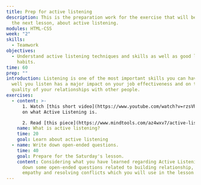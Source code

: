 ```yaml
---
title: Prep for active listening
description: This is the preparation work for the exercise that will be done in
  the next lesson, about active listening.
modules: HTML-CSS
week: "2"
skills:
  - Teamwork
objectives:
  - Understand active listening techniques and skills as well as good listening
    habits.
time: 60
prep: ""
introduction: Listening is one of the most important skills you can have. How
  well you listen has a major impact on your job effectiveness and on the
  quality of your relationships with other people.
exercises:
  - content: >-
      1. Watch [this short video](https://www.youtube.com/watch?v=rzsVh8YwZEQ)
      on what Active Listening is.

      2. Read [this piece](https://www.mindtools.com/az4wxv7/active-listening) on Active Reading to get a more in-depth understanding of why listening is such an important skill and how you can improve it.
    name: What is active listening?
    time: 20
    goal: Learn about active listening
  - name: Write down open-ended questions.
    time: 40
    goal: Prepare for the Saturday's lesson.
    content: Considering what you have learned regarding Active Listening, write
      down some open-ended questions related to building relationship, building
      empathy and resolving conflicts which you will use in the lesson.
---
```

